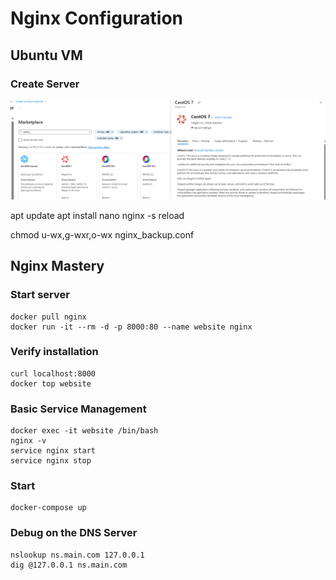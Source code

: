 # Nginx Configuration


## Ubuntu VM

### Create Server
<img src="/pictures/ubuntu.png" title="ubuntu"  width="900">


apt update
apt install nano
nginx -s reload

chmod u-wx,g-wxr,o-wx nginx_backup.conf


## Nginx Mastery

### Start server
```
docker pull nginx
docker run -it --rm -d -p 8000:80 --name website nginx
```

### Verify installation
```
curl localhost:8000
docker top website
```

### Basic Service Management
```
docker exec -it website /bin/bash
nginx -v
service nginx start
service nginx stop
```

### Start
```
docker-compose up
```

### Debug on the DNS Server
```
nslookup ns.main.com 127.0.0.1
dig @127.0.0.1 ns.main.com
```
